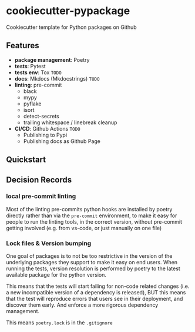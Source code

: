 # cookiecutter-pypackage
Cookiecutter template for Python packages on Github

## Features
* **package management**: Poetry
* **tests**: Pytest
* **tests env**: Tox `TODO`
* **docs**: Mkdocs (Mkdocstrings) `TODO`
* **linting**: pre-commit
  * black
  * mypy
  * pyflake
  * isort
  * detect-secrets
  * trailing whitespace / linebreak cleanup
* **CI/CD**: Github Actions `TODO`
  * Publishing to Pypi
  * Publishing docs as Github Page

## Quickstart


## Decision Records

### local pre-commit linting
Most of the linting pre-commits python hooks are installed by poetry directly rather than via the `pre-commit` environment, to make it easy for people to run the linting tools, in the correct version, without pre-commit getting involved (e.g. from vs-code, or just manually on one file)

### Lock files & Version bumping
One goal of packages is to not be too restrictive in the version of the underlying packages they support to make it easy on end users.
When running the tests, version resolution is performed by poetry to the latest available package for the python version.

This means that the tests will start failing for non-code related changes (i.e. a new incompatible version of a dependency is released), BUT this means that the test will reproduce errors that users see in their deployment, and discover them early. And enforce a more rigorous dependency management.

This means `poetry.lock` is in the `.gitignore`